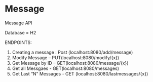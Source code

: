 # Message
Message API

Database = H2

ENDPOINTS:
1.	Creating a message : Post (localhost:8080/add/message)
2.	Modify Message – PUT(localhost:8080/modify/{x})
3.	Get Message by ID – GET(localhost:8080/message/{x})
4.  Get all Messgaes - GET(localhost:8080/messages)
5.	Get Last “N” Messages - GET (localhost:8080/lastmessages/{x})
